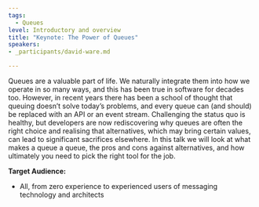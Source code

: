 ```yaml
---
tags:
  - Queues
level: Introductory and overview
title: "Keynote: The Power of Queues"
speakers:
- _participants/david-ware.md

---
```

Queues are a valuable part of life. We naturally integrate them into how we operate in so many ways, and this has been true in software for decades too. However, in recent years there has been a school of thought that queuing doesn’t solve today’s problems, and every queue can (and should) be replaced with an API or an event stream. Challenging the status quo is healthy, but developers are now rediscovering why queues are often the right choice and realising that alternatives, which may bring certain values, can lead to significant sacrifices elsewhere. In this talk we will look at what makes a queue a queue, the pros and cons against alternatives, and how ultimately you need to pick the right tool for the job.

**Target Audience:**
- All, from zero experience to experienced users of messaging technology and architects
